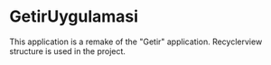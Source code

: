# GetirUygulamasi
This application is a remake of the "Getir" application. Recyclerview structure is used in the project.
